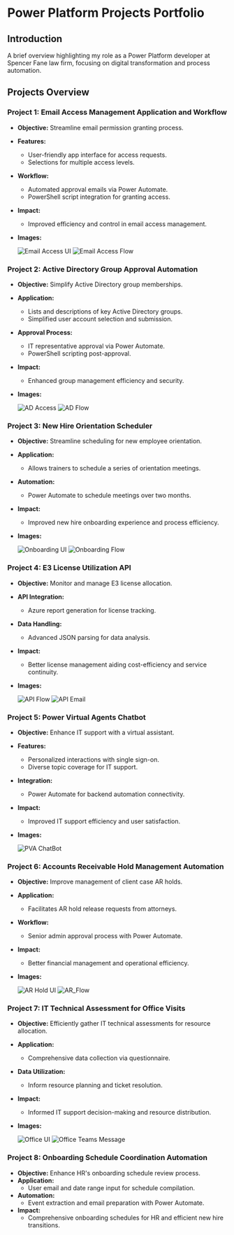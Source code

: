 # Power Platform Projects Portfolio

## Introduction
A brief overview highlighting my role as a Power Platform developer at Spencer Fane law firm, focusing on digital transformation and process automation.

## Projects Overview

### Project 1: Email Access Management Application and Workflow
- **Objective:** Streamline email permission granting process.
- **Features:**
  - User-friendly app interface for access requests.
  - Selections for multiple access levels.
- **Workflow:**
  - Automated approval emails via Power Automate.
  - PowerShell script integration for granting access.
- **Impact:**
  - Improved efficiency and control in email access management.
- **Images:**

  ![Email Access UI](/Images/1EmailAccessUI.png) ![Email Access Flow](/Images/EmailAccessFlow.png)

### Project 2: Active Directory Group Approval Automation
- **Objective:** Simplify Active Directory group memberships.
- **Application:**
  - Lists and descriptions of key Active Directory groups.
  - Simplified user account selection and submission.
- **Approval Process:** 
  - IT representative approval via Power Automate.
  - PowerShell scripting post-approval.
- **Impact:**
  - Enhanced group management efficiency and security.
- **Images:**

  ![AD Access](/Images/AD_UI.png) ![AD Flow](/Images/AD_Flow.png)

### Project 3: New Hire Orientation Scheduler
- **Objective:** Streamline scheduling for new employee orientation.
- **Application:**
  - Allows trainers to schedule a series of orientation meetings.
- **Automation:**
  - Power Automate to schedule meetings over two months.
- **Impact:**
  - Improved new hire onboarding experience and process efficiency.
- **Images:**

  ![Onboarding UI](/Images/OnboardUI.png) ![Onboarding Flow](/Images/OnboardFlow.png)

### Project 4: E3 License Utilization API
- **Objective:** Monitor and manage E3 license allocation.
- **API Integration:**
  - Azure report generation for license tracking.
- **Data Handling:**
  - Advanced JSON parsing for data analysis.
- **Impact:**
  - Better license management aiding cost-efficiency and service continuity.
- **Images:**

  ![API Flow](/Images/API_Flow.png) ![API Email](/Images/API_Email.png)

### Project 5: Power Virtual Agents Chatbot
- **Objective:** Enhance IT support with a virtual assistant.
- **Features:**
  - Personalized interactions with single sign-on.
  - Diverse topic coverage for IT support.
- **Integration:**
  - Power Automate for backend automation connectivity.
- **Impact:**
  - Improved IT support efficiency and user satisfaction.
- **Images:**

  ![PVA ChatBot](/Images/ChatBot.png)

### Project 6: Accounts Receivable Hold Management Automation
- **Objective:** Improve management of client case AR holds.
- **Application:**
  - Facilitates AR hold release requests from attorneys.
- **Workflow:**
  - Senior admin approval process with Power Automate.
- **Impact:**
  - Better financial management and operational efficiency.
- **Images:**

  ![AR Hold UI](/Images/AR_UI.png) ![AR_Flow](/Images/AR_Flow.png)

### Project 7: IT Technical Assessment for Office Visits
- **Objective:** Efficiently gather IT technical assessments for resource allocation.
- **Application:**
  - Comprehensive data collection via questionnaire.
- **Data Utilization:**
  - Inform resource planning and ticket resolution.
- **Impact:**
  - Informed IT support decision-making and resource distribution.
- **Images:**

  ![Office UI](/Images/Office_UI.png) ![Office Teams Message](/Images/Office_Message.png)

### Project 8: Onboarding Schedule Coordination Automation
- **Objective:** Enhance HR's onboarding schedule review process.
- **Application:**
  - User email and date range input for schedule compilation.
- **Automation:**
  - Event extraction and email preparation with Power Automate.
- **Impact:**
  - Comprehensive onboarding schedules for HR and efficient new hire transitions.
